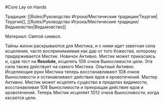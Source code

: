 #Core
Lay on Hands

Традиция: [[Rules/Руководство Игрока/Мистические традиции/Теургия|Теургия]], [[Rules/Руководство Игрока/Мистические традиции/Ведьмовство|Ведьмовство]]

Материал: Святой символ.

Тайны жизни раскрываются для Мистика, и с ними идет заветная сила исцеления, часто воспринимаемая как дар от того божества, которому придерживается Мистик.
Новичок Активно. Мистик может прикасаясь и, сдав тест на **Resolute**, исцелять 1D6 очков Выносливости цели. Эта сила также действует на самого Мистика.
Опытный Активно. Исцеляющие руки Мистика теперь восстанавливают 1D8 очков Выносливости и останавливают действие ядов и кровотечений.
Мастер Активно. Мистик может исцелять существо в пределах видимости, восстанавливая 1D8 Выносливости и прекращая действие ядов и кровотечений. Теперь Мистик исцеляет 1D12 очков Выносливости, когда касается цели.